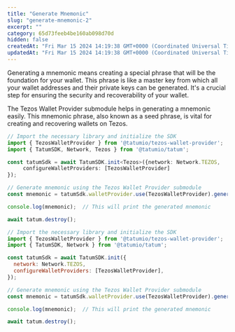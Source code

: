 ```yaml
---
title: "Generate Mnemonic"
slug: "generate-mnemonic-2"
excerpt: ""
category: 65d73feeb4be160ab098d70d
hidden: false
createdAt: "Fri Mar 15 2024 14:19:38 GMT+0000 (Coordinated Universal Time)"
updatedAt: "Fri Mar 15 2024 14:19:38 GMT+0000 (Coordinated Universal Time)"
---
```

Generating a mnemonic means creating a special phrase that will be the foundation for your wallet. This phrase is like a master key from which all your wallet addresses and their private keys can be generated. It's a crucial step for ensuring the security and recoverability of your wallet.

The Tezos Wallet Provider submodule helps in generating a mnemonic easily. This mnemonic phrase, also known as a seed phrase, is vital for creating and recovering wallets on Tezos.

```typescript
// Import the necessary library and initialize the SDK
import { TezosWalletProvider } from '@tatumio/tezos-wallet-provider';
import { TatumSDK, Network, Tezos } from '@tatumio/tatum';

const tatumSdk = await TatumSDK.init<Tezos>({network: Network.TEZOS,
     configureWalletProviders: [TezosWalletProvider]
});

// Generate mnemonic using the Tezos Wallet Provider submodule
const mnemonic = tatumSdk.walletProvider.use(TezosWalletProvider).generateMnemonic();

console.log(mnemonic);  // This will print the generated mnemonic

await tatum.destroy();
```
```javascript
// Import the necessary library and initialize the SDK
import { TezosWalletProvider } from '@tatumio/tezos-wallet-provider';
import { TatumSDK, Network } from '@tatumio/tatum';

const tatumSdk = await TatumSDK.init({
  network: Network.TEZOS,
  configureWalletProviders: [TezosWalletProvider],
});

// Generate mnemonic using the Tezos Wallet Provider submodule
const mnemonic = tatumSdk.walletProvider.use(TezosWalletProvider).generateMnemonic();

console.log(mnemonic);  // This will print the generated mnemonic

await tatum.destroy();
```
